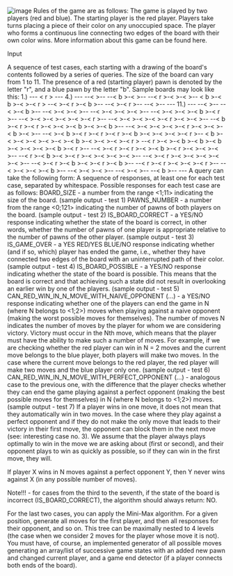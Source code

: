 
![image](https://github.com/FreeWillThorn/AlgorithmProjects/assets/104146635/8e9733f1-51f0-4927-9377-b32062c30077)
Rules of the game are as follows:
The game is played by two players (red and blue).
The starting player is the red player.
Players take turns placing a piece of their color on any unoccupied space.
The player who forms a continuous line connecting two edges of the board with their own color wins.
More information about this game can be found here.


Input

A sequence of test cases, each starting with a drawing of the board's contents followed by a series of queries. The size of the board can vary from 1 to 11. The presence of a red (starting player) pawn is denoted by the letter "r", and a blue pawn by the letter "b". Sample boards may look like this:
1.)  ---
    < r >
     ---
4.)           ---
           --<   >--
        --< b >-<   >--
     --< r >-<   >-<   >--
    < b >-< b >-<   >-< r >
     --<   >-< r >-< b >--
        --<   >-< r >--
           --<   >--
              ---
11.)                               ---
                                --<   >--
                             --<   >-< b >--
                          --<   >-<   >-<   >--
                       --<   >-<   >-<   >-<   >--
                    --<   >-<   >-<   >-< b >-< r >--
                 --<   >-<   >-<   >-<   >-<   >-< r >--
              --<   >-<   >-<   >-<   >-< r >-<   >-<   >--
           --< b >-< r >-< r >-<   >-<   >-< b >-<   >-< b >--
        --<   >-<   >-<   >-<   >-< r >-<   >-<   >-< b >-<   >--
     --<   >-< b >-< r >-< r >-< r >-< b >-<   >-<   >-<   >-< r >--
    < b >-<   >-<   >-<   >-<   >-<   >-< b >-<   >-<   >-<   >-< r >
     --< r >-<   >-< b >-< b >-< b >-<   >-<   >-<   >-< b >-< r >--
        --<   >-< r >-< r >-<   >-< b >-< r >-<   >-<   >-<   >--
           --< r >-< b >-<   >-< r >-<   >-<   >-<   >-<   >--
              --<   >-< r >-<   >-<   >-<   >-<   >-<   >--
                 --<   >-< r >-< b >-<   >-< r >-< b >--
                    --< r >-< r >-<   >-<   >-< r >--
                       --<   >-<   >-<   >-< b >--
                          --<   >-<   >-<   >--
                             --<   >-<   >--
                                --< b >--
                                   ---
                                   A query can take the following form:
A sequence of responses, at least one for each test case, separated by whitespace. Possible responses for each test case are as follows:
BOARD_SIZE - a number from the range <1;11> indicating the size of the board. (sample output - test 1)
PAWNS_NUMBER - a number from the range <0;121> indicating the number of pawns of both players on the board. (sample output - test 2)
IS_BOARD_CORRECT - a YES/NO response indicating whether the state of the board is correct, in other words, whether the number of pawns of one player is appropriate relative to the number of pawns of the other player. (sample output - test 3)
IS_GAME_OVER - a YES RED/YES BLUE/NO response indicating whether (and if so, which) player has ended the game, i.e., whether they have connected two edges of the board with an uninterrupted path of their color. (sample output - test 4)
IS_BOARD_POSSIBLE - a YES/NO response indicating whether the state of the board is possible. This means that the board is correct and that achieving such a state did not result in overlooking an earlier win by one of the players. (sample output - test 5)
CAN_RED_WIN_IN_N_MOVE_WITH_NAIVE_OPPONENT (...) - a YES/NO response indicating whether one of the players can end the game in N (where N belongs to <1;2>) moves when playing against a naive opponent (making the worst possible moves for themselves). The number of moves N indicates the number of moves by the player for whom we are considering victory. Victory must occur in the Nth move, which means that the player must have the ability to make such a number of moves.
For example, if we are checking whether the red player can win in N = 2 moves and the current move belongs to the blue player, both players will make two moves. In the case where the current move belongs to the red player, the red player will make two moves and the blue player only one. (sample output - test 6)
CAN_RED_WIN_IN_N_MOVE_WITH_PERFECT_OPPONENT (...) - analogous case to the previous one, with the difference that the player checks whether they can end the game playing against a perfect opponent (making the best possible moves for themselves) in N (where N belongs to <1;2>) moves. (sample output - test 7)
If a player wins in one move, it does not mean that they automatically win in two moves. In the case where they play against a perfect opponent and if they do not make the only move that leads to their victory in their first move, the opponent can block them in the next move (see: interesting case no. 3). We assume that the player always plays optimally to win in the move we are asking about (first or second), and their opponent plays to win as quickly as possible, so if they can win in the first move, they will.

If player X wins in N moves against a perfect opponent Y, then Y never wins against X (in any possible number of moves).

Note!!! - for cases from the third to the seventh, if the state of the board is incorrect (IS_BOARD_CORRECT), the algorithm should always return: NO.

For the last two cases, you can apply the Mini-Max algorithm. For a given position, generate all moves for the first player, and then all responses for their opponent, and so on. This tree can be maximally nested to 4 levels (the case when we consider 2 moves for the player whose move it is not). You must have, of course, an implemented generator of all possible moves generating an array/list of successive game states with an added new pawn and changed current player, and a game end detector (if a player connects both ends of the board).
